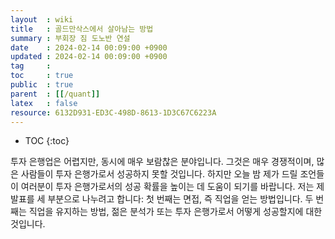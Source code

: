 ```yaml
---
layout  : wiki
title   : 골드만삭스에서 살아남는 방법 
summary : 부회장 짐 도노반 연설
date    : 2024-02-14 00:09:00 +0900
updated : 2024-02-14 00:09:00 +0900
tag     : 
toc     : true
public  : true
parent  : [[/quant]] 
latex   : false
resource: 6132D931-ED3C-498D-8613-1D3C67C6223A
---
```

* TOC
{:toc}

투자 은행업은 어렵지만, 동시에 매우 보람찮은 분야입니다. 그것은 매우 경쟁적이며, 많은 사람들이 투자 은행가로서 성공하지 못할 것입니다. 하지만 오늘 밤 제가 드릴 조언들이 여러분이 투자 은행가로서의 성공 확률을 높이는 데 도움이 되기를 바랍니다. 저는 제 발표를 세 부분으로 나누려고 합니다: 첫 번째는 면접, 즉 직업을 얻는 방법입니다. 두 번째는 직업을 유지하는 방법, 젊은 분석가 또는 투자 은행가로서 어떻게 성공할지에 대한 것입니다. 
